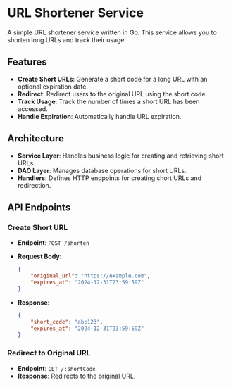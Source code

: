 # URL Shortener Service

A simple URL shortener service written in Go. This service allows you to shorten long URLs and track their usage.

## Features

- **Create Short URLs**: Generate a short code for a long URL with an optional expiration date.
- **Redirect**: Redirect users to the original URL using the short code.
- **Track Usage**: Track the number of times a short URL has been accessed.
- **Handle Expiration**: Automatically handle URL expiration.

## Architecture

- **Service Layer**: Handles business logic for creating and retrieving short URLs.
- **DAO Layer**: Manages database operations for short URLs.
- **Handlers**: Defines HTTP endpoints for creating short URLs and redirection.

## API Endpoints

### Create Short URL

- **Endpoint**: `POST /shorten`
- **Request Body**:

    ```json
    {
        "original_url": "https://example.com",
        "expires_at": "2024-12-31T23:59:59Z"
    }
    ```

- **Response**:

    ```json
    {
        "short_code": "abc123",
        "expires_at": "2024-12-31T23:59:59Z"
    }
    ```

### Redirect to Original URL

- **Endpoint**: `GET /:shortCode`
- **Response**: Redirects to the original URL.
